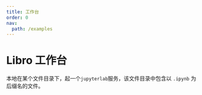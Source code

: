```yaml
---
title: 工作台
order: 0
nav:
  path: /examples
---
```


# Libro 工作台

本地在某个文件目录下，起一个`jupyterlab`服务，该文件目录中包含以 `.ipynb` 为后缀名的文件。

<code src="../../src/workbench" compact="true"></code>
